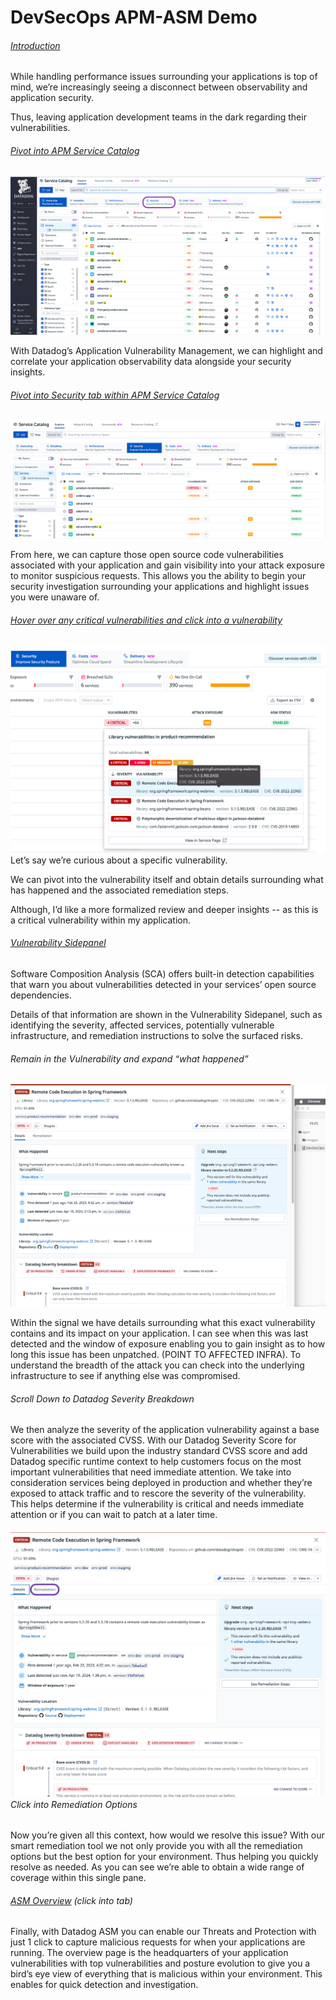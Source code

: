 # DevSecOps APM-ASM Demo

###### [Introduction](https://app.datadoghq.com/apm/home)

While handling performance issues surrounding your applications is top of mind, we’re increasingly seeing a disconnect between observability and application security. 

Thus, leaving application development teams in the dark regarding their vulnerabilities.

###### [Pivot into APM Service Catalog](https://app.datadoghq.com/services?env=%2A&fromUser=true&hostGroup=demo-dpn-us-west&lens=Ownership)

![service-catalog](images/01-service-catalog.png)

With Datadog’s Application Vulnerability Management, we can highlight and correlate your application observability data alongside your security insights. 

###### [Pivot into Security tab within APM Service Catalog](https://app.datadoghq.com/services?env=%2A&fromUser=true&hostGroup=demo-dpn-us-west&lens=Security&sort=-fave%2Cteam)

![security-tab](images/security-tab.png)

From here, we can capture those open source code vulnerabilities associated with your application and gain visibility into your attack exposure to monitor suspicious requests. This allows you the ability to begin your security investigation surrounding your applications and highlight issues you were unaware of. 

###### [Hover over any critical vulnerabilities and click into a vulnerability](https://app.datadoghq.com/services?env=%2A&fromUser=true&hostGroup=demo-dpn-us-west&lens=Security&panelTab=details&security_vulnerability=0910fdf0a8a0b578214707a07cd63029&selectedService=product-recommendation&sort=-fave%2Cteam) 

![hover-vulnerability](images/03-hover-vulnerability.png)Let’s say we’re curious about a specific vulnerability. 

We can pivot into the vulnerability itself and obtain details surrounding what has happened and the associated remediation steps. 

Although, I’d like a more formalized review and deeper insights -- as this is a critical vulnerability within my application. 

###### [Vulnerability Sidepanel](https://app.datadoghq.com/services?detection=runtime&env=%2A&fromUser=true&hostGroup=demo-dpn-us-west&lens=Security&panelTab=details&security_vulnerability=0910fdf0a8a0b578214707a07cd63029&selectedService=product-recommendation&sort=-fave%2Cteam&start=1713544416531&end=1713548016531)

Software Composition Analysis (SCA) offers built-in detection capabilities that warn you about vulnerabilities detected in your services’ open source dependencies. 

Details of that information are shown in the Vulnerability Sidepanel, such as identifying the severity, affected services, potentially vulnerable infrastructure, and remediation instructions to solve the surfaced risks.

###### Remain in the Vulnerability and expand “what happened”

![what-happened](images/05-what-happened.png)

Within the signal we have details surrounding what this exact vulnerability contains and its impact on your application. I can see when this was last detected and the window of exposure enabling you to gain insight as to how long this issue has been unpatched. (POINT TO AFFECTED INFRA). To understand the breadth of the attack you can check into the underlying infrastructure to see if anything else was compromised. 

###### Scroll Down to Datadog Severity Breakdown

We then analyze the severity of the application vulnerability against a base score with the associated CVSS. With our Datadog Severity Score for Vulnerabilities we build upon the industry standard CVSS score and add Datadog specific runtime context to help customers focus on the most important vulnerabilities that need immediate attention. We take into consideration services being deployed in production and whether they’re exposed to attack traffic and to rescore the severity of the vulnerability. This helps determine if the vulnerability is critical and needs immediate attention or if you can wait to patch at a later time.

###### ![remediation-options](images/remediation-options.png)Click into Remediation Options

Now you’re given all this context, how would we resolve this issue? With our smart remediation tool we not only provide you with all the remediation options but the best option for your environment. Thus helping you quickly resolve as needed. As you can see we’re able to obtain a wide range of coverage within this single pane. 

###### [ASM Overview](https://app.datadoghq.com/security/appsec) (click into tab)

Finally, with Datadog ASM you can enable our Threats and Protection with just 1 click to capture malicious requests for when your applications are running. The overview page is the headquarters of your application vulnerabilities with top vulnerabilities and posture evolution to give you a bird’s eye view of everything that is malicious within your environment. This enables for quick detection and investigation. 

